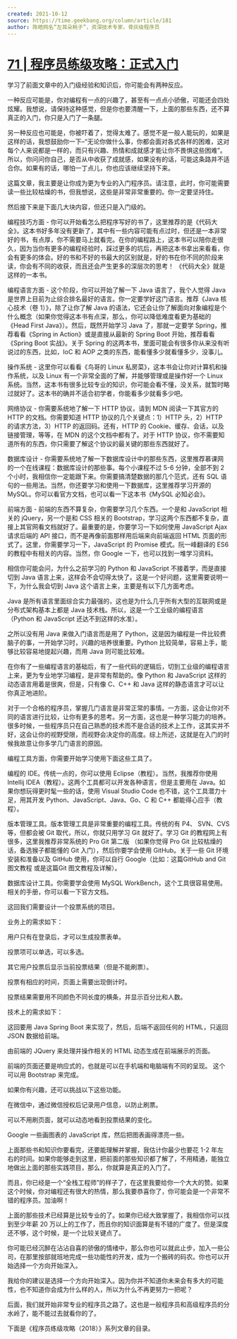```yaml
---
created: 2021-10-12
source: https://time.geekbang.org/column/article/181
author: 陈皓网名“左耳朵耗子”，资深技术专家，骨灰级程序员
---
```


# [71 | 程序员练级攻略：正式入门](https://time.geekbang.org/column/article/181)


学习了前面文章中的入门级经验和知识后，你可能会有两种反应。

一种反应可能是，你对编程有一点的兴趣了，甚至有一点点小骄傲，可能还会四处炫耀。我想说，请保持这种感觉，但是你也要清醒一下，上面的那些东西，还不算真正的入门，你只是入门了一条腿。

另一种反应也可能是，你被吓着了，觉得太难了。感觉不是一般人能玩的，如果是这样的话，我想鼓励你一下–“无论你做什么事，你都会面对各式各样的困难，这对每个人来说都是一样的，而只有兴趣、热情和成就感才能让你不畏惧这些困难”。所以，你问问你自己，是否从中收获了成就感，如果没有的话，可能这条路并不适合你。如果有的话，哪怕一丁点儿，你也应该继续坚持下来。

这篇文章，我主要是让你成为更为专业的入门程序员。请注意，此时，你可能需要读一些比较枯燥的书，但我想说，这些是非常非常重要的。你一定要坚持住。

然后接下来是下面几大块内容，但还只是入门级的。

编程技巧方面 - 你可以开始看怎么把程序写好的书了，这里推荐的是《代码大全》。这本书好多年没有更新了，其中有一些内容可能有点过时，但还是一本非常好的书，有点厚，你不需要马上就看完。在你的编程路上，这本书可以陪你走很久，因为当你有更多的编程经验时，踩过更多的坑后，再把这本书拿出来看看，你会有更多的体会。好的书和不好的书最大的区别就是，好的书在你不同的阶段来读，你会有不同的收获，而且还会产生更多的深层次的思考！ 《代码大全》就是这样的一本书。

编程语言方面 - 这个阶段，你可以开始了解一下 Java 语言了，我个人觉得 Java 是世界上目前为止综合排名最好的语言。你一定要学好这门语言。推荐《Java 核心技术（卷 1）》，除了让你了解 Java 的语法，它还会让你了解面向对象编程是个什么概念（如果你觉得这本书有点深，那么，你可以降低难度看更为基础的《Head First Java》）。然后，既然开始学习 Java 了，那就一定要学 Spring，推荐看看《Spring in Action》或是直接从最新的 Spring Boot 开始，推荐看看《Spring Boot 实战》。关于 Spring 的这两本书，里面可能会有很多你从来没有听说过的东西，比如，IoC 和 AOP 之类的东西，能看懂多少就看懂多少，没事儿。

操作系统 - 这里你可以看看《鸟哥的 Linux 私房菜》，这本书会让你对计算机和操作系统，以及 Linux 有一个非常全面的了解，并能够管理或是操作好一个 Linux 系统。当然，这本书有很多比较专业的知识，你可能会看不懂，没关系，就暂时略过就好了。这本书的确并不适合初学者，你能看多少就看多少吧。

网络协议 - 你需要系统地了解一下 HTTP 协议，请到 MDN 阅读一下其官方的 HTTP 的文档。你需要知道 HTTP 协议的几个关键点：1）HTTP 头，2）HTTP 的请求方法，3）HTTP 的返回码。还有，HTTP 的 Cookie、缓存、会话，以及链接管理，等等，在 MDN 的这个文档中都有了。对于 HTTP 协议，你不需要知道所有的东西，你只需要了解这个协议的最关键的那些东西就好了。

数据库设计 - 你需要系统地了解一下数据库设计中的那些东西，这里推荐慕课网的一个在线课程：数据库设计的那些事。每个小课程不过 5-6 分钟，全部不到 2 个小时，我相信你一定能跟下来。你需要搞清楚数据的那几个范式，还有 SQL 语句的一些用法。当然，你还要学习和使用一下数据库，这里推荐学习开源的 MySQL。你可以看官方文档，也可以看一下这本书《MySQL 必知必会》。

前端方面 - 前端的东西不算复杂，你需要学习几个东西。一个是和 JavaScript 相关的 jQuery，另一个是和 CSS 相关的 Bootstrap，学习这两个东西都不复杂，直接上其官网看文档就好了。最重要的是，你要学习一下如何使用 JavaScript Ajax 请求后端的 API 接口，而不是再像前面那样用后端来向前端返回 HTML 页面的形式了。这里，你需要学习一下，JavaScript 的 Promise 模式。阮一峰翻译的 ES6 的教程中有相关的内容。当然，你 Google 一下，也可以找到一堆学习资料。

相信你可能会问，为什么之前学习的 Python 和 JavaScript 不接着学，而是直接切到 Java 语言上来，这样会不会切得太快了。这是一个好问题，这里需要说明一下，为什么我会切到 Java 这个语言上来，主要是有以下几方面考虑。

Java 是所有语言里面综合实力最强的，这也是为什么几乎所有大型的互联网或是分布式架构基本上都是 Java 技术栈。所以，这是一个工业级的编程语言（Python 和 JavaScript 还达不到这样的水准）。

之所以没有用 Java 来做入门语言而是用了 Python，这是因为编程是一件比较费脑子的事，一开始学习时，兴趣的培养很重要。Python 比较简单，容易上手，能够比较容易地提起兴趣，而用 Java 则可能比较难。

在你有了一些编程语言的基础后，有了一些代码的逻辑后，切到工业级的编程语言上来，更为专业地学习编程，是非常有帮助的。像 Python 和 JavaScript 这样的动态语言用着是很爽，但是，只有像 C、C++ 和 Java 这样的静态语言才可以让你真正地进阶。

对于一个合格的程序员，掌握几门语言是非常正常的事情。一方面，这会让你对不同的语言进行比较，让你有更多的思考。另一方面，这也是一种学习能力的培养。很多时候，一些程序员只在自己熟悉的技术而不是合适的技术上工作，这其实并不好，这会让你的视野受限，而视野会决定你的高度。综上所述，这就是在入门的时候我故意让你多学几门语言的原因。

编程工具方面，你需要开始学习使用下面这些工具了。

编程的 IDE。传统一点的，你可以使用 Eclipse（教程）。当然，我推荐你使用 Intellij IDEA（教程）。这两个工具都可以开发各种语言，但是主要用在 Java。如果你想玩得更时髦一些的话，使用 Visual Studio Code 也不错，这个工具潜力十足，用其开发 Python、JavaScript、Java、Go、C 和 C++ 都能得心应手（教程）。

版本管理工具。版本管理工具是非常重要的编程工具。传统的有 P4、 SVN、CVS 等，但都会被 Git 取代，所以，你就只用学习 Git 就好了。学习 Git 的教程网上有很多，这里我推荐非常系统的 Pro Git 第二版 （如果你觉得 Pro Git 比较枯燥的话，备选猴子都能懂的 Git 入门），然后你要学会使用 GitHub。关于一些 Git 环境安装和准备以及 GitHub 使用，你可以自行 Google（比如：这篇GitHub and Git 图文教程 或是这篇Git 图文教程及详解）。

数据库设计工具。你需要学会使用 MySQL WorkBench，这个工具很容易使用。相关的手册，你可以看一下官方文档。

这回我们需要设计一个投票系统的项目。

业务上的需求如下：

用户只有在登录后，才可以生成投票表单。

投票项可以单选，可以多选。

其它用户投票后显示当前投票结果（但是不能刷票）。

投票有相应的时间，页面上需要出现倒计时。

投票结果需要用不同颜色不同长度的横条，并显示百分比和人数。

技术上的需求如下：

这回要用 Java Spring Boot 来实现了，然后，后端不返回任何的 HTML，只返回 JSON 数据给前端。

由前端的 JQuery 来处理并操作相关的 HTML 动态生成在前端展示的页面。

前端的页面还要是响应式的，也就是可以在手机端和电脑端有不同的呈现。 这个可以用 Bootstrap 来完成。

如果你有兴趣，还可以挑战以下这些功能。

在微信中，通过微信授权后记录用户信息，以防止刷票。

可以不用刷页面，就可以动态地看到投票结果的变化。

Google 一些画图表的 JavaScript 库，然后把图表画得漂亮一些。

上面那些书和知识你要看完，还要能理解并掌握，我估计你最少也要花 1-2 年左右的时间。如果你能够走到这里，把前面的那些知识都了解了，不用精通，能独立地做出上面的那些实践项目，那么，你就算是真正的入门了。

而且，你已经是一个“全栈工程师”的样子了，在这里我要给你一个大大的赞。如果这个时候，你对编程还有很大的热情，那么我要恭喜你了，你可能会是一个非常不错的程序员。加油啊！

上面的那些技术已经算是比较专业的了。如果你已经大致掌握了，我相信你可以找到至少年薪 20 万以上的工作了，而且你的知识面算是有不错的广度了。但是深度还不够，这个时候，是一个比较关键点了。

你可能已经沉醉在沾沾自喜的骄傲的情绪中，那么你也可以就此止步，加入一些公司，在那里按部就班地完成一些功能性的开发，成为一个搬砖的码农。你也可以开始选择一个方向开始深入。

我给你的建议是选择一个方向开始深入。因为你并不知道你未来会有多大的可能性，也不知道你会成为什么样的人，所以为什么不再更努力一把呢？

后面，我们就开始非常专业的程序员之路了。这也是一般程序员和高级程序员的分水岭了，能不能过去就看你的了。

下面是《程序员练级攻略（2018）》系列文章的目录。
